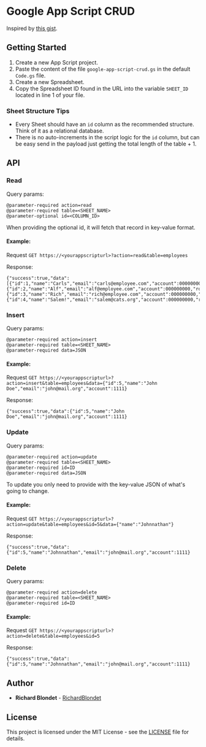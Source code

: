 
# Google App Script CRUD 
Inspired by [this gist](https://gist.github.com/nyancodeid/abc7f2c3ce47eda753dee8a2b63070ab).

## Getting Started
1. Create a new App Script project.
2. Paste the content of the file `google-app-script-crud.gs` in the default `Code.gs` file.
3. Create a new Spreadsheet.
4. Copy the Spreadsheet ID found in the URL into the variable `SHEET_ID` located in line 1 of your file.

### Sheet Structure Tips
* Every Sheet should have an `id` column as the recommended structure. Think of it as a relational database.
* There is no auto-increments in the script logic for the `id` column, but can be easy send in the payload just getting the total length of the table + 1.

## API

### Read
Query params:
```
@parameter-required action=read
@parameter-required table=<SHEET_NAME>
@parameter-optional id=<COLUMN_ID>
```
When providing the optional id, it will fetch that record in key-value format.
#### Example:
Request 
`GET https://<yourappscripturl>?action=read&table=employees`

Response:
```
{"success":true,"data":[{"id":1,"name":"Carls","email":"carls@employee.com","account":000000000,"row":2},{"id":2,"name":"Alf","email":"alf@employee.com","account":000000000,"row":3},{"id":3,"name":"Rich","email":"rich@employee.com","account":000000000,"row":4},{"id":4,"name":"Salem!","email":"salem@cats.org","account":000000000,"row":5}]}
```
### Insert

Query params:
```
@parameter-required action=insert
@parameter-required table=<SHEET_NAME>
@parameter-required data=JSON
```

#### Example:
Request 
`GET https://<yourappscripturl>?action=insert&table=employees&data={"id":5,"name":"John Doe","email":"john@mail.org","account":1111}`

Response:
```
{"success":true,"data":{"id":5,"name":"John Doe","email":"john@mail.org","account":1111}
```
### Update
Query params:
```
@parameter-required action=update
@parameter-required table=<SHEET_NAME>
@parameter-required id=ID
@parameter-required data=JSON
```
To update you only need to provide with the key-value JSON of what's going to change.
#### Example:
Request 
`GET https://<yourappscripturl>?action=update&table=employees&id=5&data={"name":"Johnnathan"}`

Response:
```
{"success":true,"data":{"id":5,"name":"Johnnathan","email":"john@mail.org","account":1111}
```

### Delete
Query params:
```
@parameter-required action=delete
@parameter-required table=<SHEET_NAME>
@parameter-required id=ID
```
#### Example:
Request 
`GET https://<yourappscripturl>?action=delete&table=employees&id=5`

Response:
```
{"success":true,"data":{"id":5,"name":"Johnnathan","email":"john@mail.org","account":1111}
```

## Author

* **Richard Blondet**  - [RichardBlondet](https://github.com/richardblondet)

## License

This project is licensed under the MIT License - see the [LICENSE]([https://opensource.org/licenses/MIT](https://opensource.org/licenses/MIT)) file for details.
